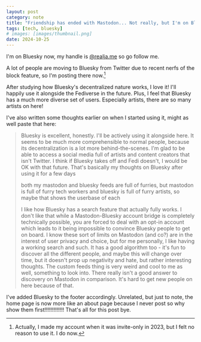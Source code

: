 ```yaml
---
layout: post
category: note
title: "Friendship has ended with Mastodon... Not really, but I'm on Bluesky now."
tags: [tech, bluesky]
# images: [images/thumbnail.png]
date: 2024-10-25
---
```

I'm on Bluesky now, my handle is [@realja.me](https://bsky.app/profile/realja.me) so go follow me.<!--more-->

A lot of people are moving to Bluesky from Twitter due to recent nerfs of the block feature, so I'm posting there now.[^1]

After studying how Bluesky's decentralized nature works, I love it! I'll happily use it alongside the Fediverse in the future. Plus, I feel that Bluesky has a much more diverse set of users. Especially artists, there are so many artists on here!

I've also written some thoughts earlier on when I started using it, might as well paste that here:

> Bluesky is excellent, honestly. I'll be actively using it alongside here.
> It seems to be much more comprehensible to normal people, because its decentralization is a lot more behind-the-scenes. I'm glad to be able to access a social media full of artists and content creators that isn't Twitter. I think if Bluesky takes off and Fedi doesn't, I would be OK with that future.
> That's basically my thoughts on Bluesky after using it for a few days
> 
> both my mastodon and bluesky feeds are full of furries, but mastodon is full of furry tech workers and bluesky is full of furry artists, so maybe that shows the userbase of each
> 
> I like how Bluesky has a search feature that actually fully works. I don't like that while a Mastodon-Bluesky account bridge is completely technically possible, you are forced to deal with an opt-in account which leads to it being impossible to convince Bluesky people to get on board.
> I know these sort of limits on Mastodon (and co?) are in the interest of user privacy and choice, but for me personally, I like having a working search and such.
> It has a good algorithm too - it's fun to discover all the different people, and maybe this will change over time, but it doesn't prop up negativity and hate, but rather interesting thoughts. The custom feeds thing is very weird and cool to me as well, something to look into.
> There really isn't a good answer to discovery on Mastodon in comparison. It's hard to get new people on here because of that.

I've added Bluesky to the footer accordingly. Unrelated, but just to note, the home page is now more like an about page because I never post so why show them first!!!!!!!!!!!!! That's all for this post bye.

[^1]: Actually, I made my account when it was invite-only in 2023, but I felt no reason to use it. I do now.